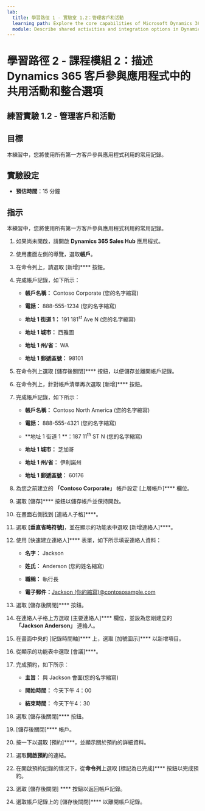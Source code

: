 ```yaml
---
lab:
  title: 學習路徑 1 - 實驗室 1.2：管理客戶和活動
  learning path: Explore the core capabilities of Microsoft Dynamics 365 customer engagement apps
  module: Describe shared activities and integration options in Dynamics 365 customer engagement apps
---
```


學習路徑 2 - 課程模組 2：描述 Dynamics 365 客戶參與應用程式中的共用活動和整合選項
========================

## 練習實驗 1.2 - 管理客戶和活動

## 目標

本練習中，您將使用所有第一方客戶參與應用程式利用的常用記錄。 

## 實驗設定

  - **預估時間**：15 分鐘

## 指示

本練習中，您將使用所有第一方客戶參與應用程式利用的常用記錄。 

1. 如果尚未開啟，請開啟 **Dynamics 365 Sales Hub** 應用程式。

2. 使用畫面左側的導覽，選取**帳戶**。

3. 在命令列上，請選取 [新增]**** 按鈕。

4. 完成帳戶記錄，如下所示：

    - **帳戶名稱：** Contoso Corporate (您的名字縮寫)

    - **電話：** 888-555-1234 (您的名字縮寫)

    - **地址 1 街道 1：** 191 181<sup data-htmlnode="">st</sup> Ave N (您的名字縮寫)

    - **地址 1 城市：** 西雅圖

    - **地址 1 州/省：** WA

    - **地址 1 郵遞區號：** 98101

5. 在命令列上選取 [儲存後關閉]**** 按鈕，以便儲存並離開帳戶記錄。

6. 在命令列上，針對帳戶清單再次選取 [新增]**** 按鈕。

7. 完成帳戶記錄，如下所示：

    - **帳戶名稱：** Contoso North America (您的名字縮寫)

    - **電話：** 888-555-4321 (您的名字縮寫)

    - **地址 1 街道 1 **：187 11<sup data-htmlnode="">th</sup> ST N (您的名字縮寫)

    - **地址 1 城市：** 芝加哥

    - **地址 1 州/省：** 伊利諾州

    - **地址 1 郵遞區號：** 60176

8. 為您之前建立的 **「Contoso Corporate」** 帳戶設定 [上層帳戶]**** 欄位。

9. 選取 [儲存]**** 按鈕以儲存帳戶並保持開啟。

10. 在畫面右側找到 [連絡人子格]****。

11. 選取 **[垂直省略符號]**，並在顯示的功能表中選取 [新增連絡人]****。

12. 使用 [快速建立連絡人]**** 表單，如下所示填妥連絡人資料：

    - **名字：** Jackson

    - **姓氏：** Anderson (您的姓名縮寫)

    - **職稱：** 執行長

    - **電子郵件：**[Jackson (你的縮寫)@contososample.com](mailto:Jackson@contososample.com)

13. 選取 [儲存後關閉]**** 按鈕。

14. 在連絡人子格上方選取 [主要連絡人]**** 欄位，並設為您剛建立的 **「Jackson Anderson」** 連絡人。

15. 在畫面中央的 [記錄時間軸]**** 上，選取 [加號圖示]**** 以新增項目。

16. 從顯示的功能表中選取 [會議]****。

17. 完成預約，如下所示：

    - **主旨：** 與 Jackson 會面(您的名字縮寫)

    - **開始時間：** 今天下午 4：00

    - **結束時間：** 今天下午4：30

18. 選取 [儲存後關閉]**** 按鈕。

19. [儲存後關閉]**** 帳戶。

20. 按一下以選取 [預約]****，並顯示關於預約的詳細資料。

21. 選取**開啟預約**的連結。

22. 在開啟預約記錄的情況下，從**命令列**上選取 [標記為已完成]**** 按鈕以完成預約。

23. 選取 [儲存後關閉] **** 按鈕以返回帳戶記錄。

24. 選取帳戶記錄上的 [儲存後關閉]**** 以離開帳戶記錄。
